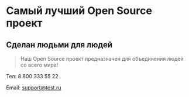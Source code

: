 # Самый лучший Open Source проект

## Сделан людьми для людей

> Наш Open Source проект предназначен для объединения людей со всего мира!


Тел: 8 800 333 55 22


Email: support@test.ru
